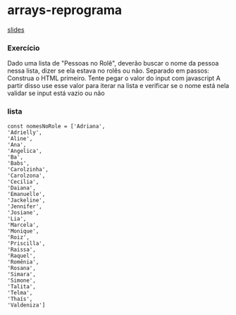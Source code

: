 # arrays-reprograma

[slides](https://docs.google.com/presentation/d/1yMUIlL9dZe6sQH7LyZ4JFyf3pR0CdPN8igkvu0mGY7E/edit?usp=sharing)

### Exercício

Dado uma lista de "Pessoas no Rolê", deverão buscar o nome da pessoa nessa lista, dizer se ela estava no rolês ou não.
Separado em passos:
Construa o HTML primeiro.
Tente pegar o valor do input com javascript
A partir disso use esse valor para iterar na lista e verificar se o nome está nela
validar se input está vazio ou não

### lista

```
const nomesNoRole = ['Adriana',
'Adrielly',
'Aline',
'Ana',
'Angelica',
'Ba',
'Babs',
'Carolzinha',
'Carolzona',
'Cecilia',
'Daiana',
'Emanuelle',
'Jackeline',
'Jennifer',
'Josiane',
'Lia',
'Marcela',
'Monique',
'Roiz',
'Priscilla',
'Raissa',
'Raquel',
'Romênia',
'Rosana',
'Simara',
'Simone',
'Talita',
'Telma',
'Thaís',
'Valdeniza']
```